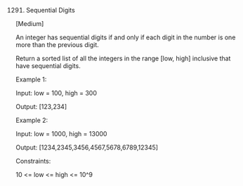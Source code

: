 1291. Sequential Digits

[Medium]

An integer has sequential digits if and only if each digit in the number is one more than the previous digit.

Return a sorted list of all the integers in the range [low, high] inclusive that have sequential digits.

Example 1:

Input: low = 100, high = 300

Output: [123,234]

Example 2:

Input: low = 1000, high = 13000

Output: [1234,2345,3456,4567,5678,6789,12345]
 

Constraints:

10 <= low <= high <= 10^9